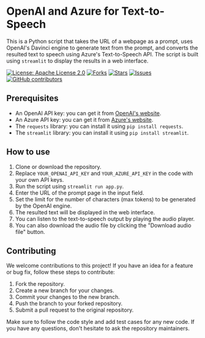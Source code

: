 # OpenAI and Azure for Text-to-Speech

This is a Python script that takes the URL of a webpage as a prompt, uses OpenAI's Davinci engine to generate text from the prompt, and converts the resulted text to speech using Azure's Text-to-Speech API. The script is built using `streamlit` to display the results in a web interface.

[![License: Apache License 2.0](https://img.shields.io/badge/License-Apache%202.0-blue.svg)](https://opensource.org/licenses/Apache-2.0)
[![Forks](https://img.shields.io/github/forks/hipnologo/openai_azure_text2speech)](https://github.com/hipnologo/openai_azure_text2speech/network/members)
[![Stars](https://img.shields.io/github/stars/hipnologo/openai_azure_text2speech)](https://github.com/hipnologo/openai_azure_text2speech/stargazers)
[![Issues](https://img.shields.io/github/issues/hipnologo/openai_azure_text2speech)](https://github.com/hipnologo/openai_azure_text2speech/issues)
[![GitHub contributors](https://img.shields.io/github/contributors/hipnologo/openai_azure_text2speech)](https://github.com/hipnologo/openai_azure_text2speech/graphs/contributors)

## Prerequisites

- An OpenAI API key: you can get it from [OpenAI's website](https://beta.openai.com/signup/).
- An Azure API key: you can get it from [Azure's website](https://portal.azure.com/).
- The `requests` library: you can install it using `pip install requests`.
- The `streamlit` library: you can install it using `pip install streamlit`.

## How to use

1. Clone or download the repository.
2. Replace `YOUR_OPENAI_API_KEY` and `YOUR_AZURE_API_KEY` in the code with your own API keys.
3. Run the script using `streamlit run app.py`.
4. Enter the URL of the prompt page in the input field.
5. Set the limit for the number of characters (max tokens) to be generated by the OpenAI engine.
6. The resulted text will be displayed in the web interface.
7. You can listen to the text-to-speech output by playing the audio player.
8. You can also download the audio file by clicking the "Download audio file" button.

## Contributing

We welcome contributions to this project! If you have an idea for a feature or bug fix, follow these steps to contribute:

1. Fork the repository.
2. Create a new branch for your changes.
3. Commit your changes to the new branch.
4. Push the branch to your forked repository.
5. Submit a pull request to the original repository.

Make sure to follow the code style and add test cases for any new code. If you have any questions, don't hesitate to ask the repository maintainers.
